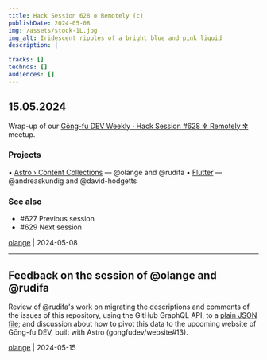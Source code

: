 ```yaml
---
title: Hack Session 628 ✼ Remotely (c)
publishDate: 2024-05-08
img: /assets/stock-1L.jpg
img_alt: Iridescent ripples of a bright blue and pink liquid
description: |

tracks: []
technos: []
audiences: []
---
```


## 15.05.2024

Wrap-up of our [Gōng-fu DEV Weekly · Hack Session #628 ✼ Remotely ✼](https://www.meetup.com/gōngfudev/events/300642395/) meetup.

### Projects

• [Astro › Content Collections](https://docs.astro.build/en/guides/content-collections/) — @olange and @rudifa
• [Flutter](https://flutter.dev) — @andreaskundig and @david-hodgetts

### See also

* #627 Previous session
* #629 Next session

[olange](https://github.com/olange) | 2024-05-08

<hr/>

## Feedback on the session of @olange and @rudifa

Review of @rudifa's work on migrating the descriptions and comments of the issues of this repository, using the GitHub GraphQL API, to a [plain JSON file](https://github.com/rudifa/gongfudev-website/blob/add-hack-sessions/src/data/issues.json); and discussion about how to pivot this data to the upcoming website of Gōng-fu DEV, built with Astro (gongfudev/website#13).

[olange](https://github.com/olange) | 2024-05-15


